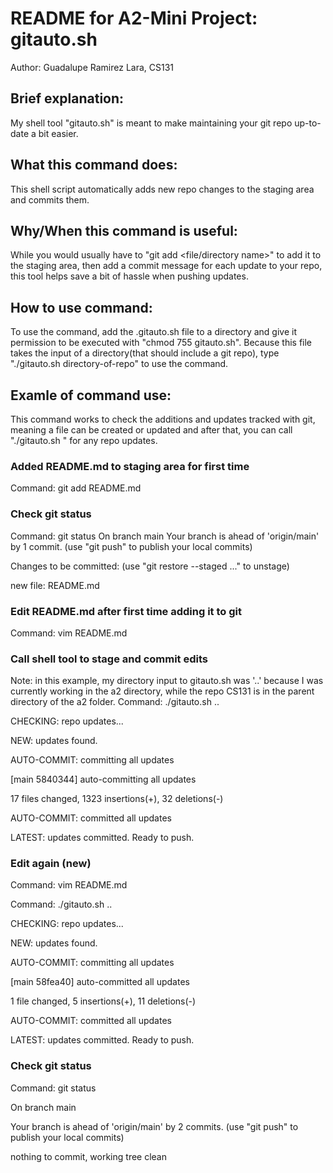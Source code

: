 # README for A2-Mini Project: gitauto.sh
Author: Guadalupe Ramirez Lara, CS131

## Brief explanation:
My shell tool "gitauto.sh" is meant to make maintaining your git repo up-to-date a bit easier.

## What this command does:
This shell script automatically adds new repo changes to the staging area and commits them.

## Why/When this command is useful:
While you would usually have to "git add <file/directory name>" to add it to the staging area, then add a commit message for each update to your repo, this tool helps save a bit of hassle when pushing updates.
 
## How to use command:
To use the command, add the .gitauto.sh file to a directory  and give it permission to be executed with "chmod 755 gitauto.sh". Because this file takes the input of a directory(that should include a git repo), type "./gitauto.sh directory-of-repo" to use the command.

## Examle of command use:
This command works to check the additions and updates tracked with git, meaning a file can be created or updated and after that, you can call "./gitauto.sh <directory of repo>" for any repo updates.

### Added README.md to staging area for first time
Command:   git add README.md

### Check git status
Command:   git status
On branch main
Your branch is ahead of 'origin/main' by 1 commit.
  (use "git push" to publish your local commits)

Changes to be committed:
  (use "git restore --staged <file>..." to unstage)
       
new file:   README.md

### Edit README.md after first time adding it to git
Command:  vim README.md

### Call shell tool to stage and commit edits
Note: in this example, my directory input to gitauto.sh was '..' because I was currently working in the a2 directory, while the repo CS131 is in the parent directory of the a2 folder.
Command: ./gitauto.sh ..

CHECKING: repo updates...

NEW: updates found.

AUTO-COMMIT: committing all updates

[main 5840344] auto-committing all updates

 17 files changed, 1323 insertions(+), 32 deletions(-)

AUTO-COMMIT: committed all updates

LATEST: updates committed. Ready to push.

### Edit again (new)
Command: vim README.md

Command: ./gitauto.sh ..

CHECKING: repo updates...

NEW: updates found.

AUTO-COMMIT: committing all updates

[main 58fea40] auto-committed all updates

 1 file changed, 5 insertions(+), 11 deletions(-)

AUTO-COMMIT: committed all updates

LATEST: updates committed. Ready to push.

### Check git status
Command: git status

On branch main

Your branch is ahead of 'origin/main' by 2 commits.
  (use "git push" to publish your local commits)

nothing to commit, working tree clean

